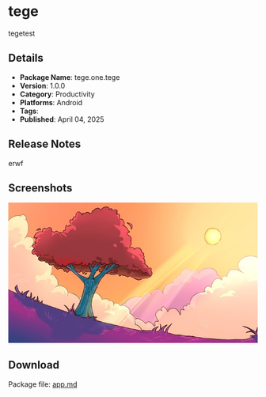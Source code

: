# tege

tegetest

## Details

- **Package Name**: tege.one.tege
- **Version**: 1.0.0
- **Category**: Productivity
- **Platforms**: Android
- **Tags**: 
- **Published**: April 04, 2025

## Release Notes

erwf

## Screenshots

![Screenshot 1](screenshots/screenshot_1.jpeg)

## Download

Package file: [app.md](packages/app.md)
